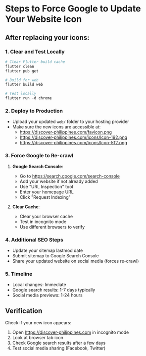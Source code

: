 # Steps to Force Google to Update Your Website Icon

## After replacing your icons:

### 1. Clear and Test Locally
```powershell
# Clear Flutter build cache
flutter clean
flutter pub get

# Build for web
flutter build web

# Test locally
flutter run -d chrome
```

### 2. Deploy to Production
- Upload your updated `web/` folder to your hosting provider
- Make sure the new icons are accessible at:
  - https://discover-philippines.com/favicon.png
  - https://discover-philippines.com/icons/Icon-192.png
  - https://discover-philippines.com/icons/Icon-512.png

### 3. Force Google to Re-crawl
1. **Google Search Console**: 
   - Go to https://search.google.com/search-console
   - Add your website if not already added
   - Use "URL Inspection" tool
   - Enter your homepage URL
   - Click "Request Indexing"

2. **Clear Cache**:
   - Clear your browser cache
   - Test in incognito mode
   - Use different browsers to verify

### 4. Additional SEO Steps
- Update your sitemap lastmod date
- Submit sitemap to Google Search Console
- Share your updated website on social media (forces re-crawl)

### 5. Timeline
- Local changes: Immediate
- Google search results: 1-7 days typically
- Social media previews: 1-24 hours

## Verification
Check if your new icon appears:
1. Open https://discover-philippines.com in incognito mode
2. Look at browser tab icon
3. Check Google search results after a few days
4. Test social media sharing (Facebook, Twitter)
